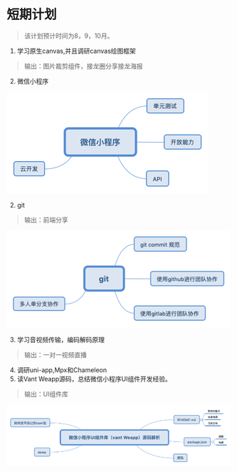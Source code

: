 # 短期计划
> 该计划预计时间为8，9，10月。


1. 学习原生canvas,并且调研canvas绘图框架
>  输出：图片裁剪组件，接龙圈分享接龙海报
2. 微信小程序

![weixin](./img/weixin.png)

2. git
>  输出：前端分享

![git](./img/git.png)

3. 学习音视频传输，编码解码原理
>  输出：一对一视频直播

4. 调研uni-app,Mpx和Chameleon
5. 读Vant Weapp源码，总结微信小程序UI组件开发经验。
>  输出：UI组件库

![计划](./img/UI.png)



